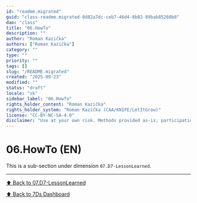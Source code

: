 ```yaml
---
id: "readme.migrated"
guid: "class-readme.migrated-0d82a7dc-ceb7-46d4-8b82-89bab85260b8"
dao: "class"
title: "06.HowTo"
description: ""
author: "Roman Kazička"
authors: ["Roman Kazička"]
category: ""
type: ""
priority: ""
tags: []
slug: "/README.migrated"
created: "2025-09-23"
modified: ""
status: "draft"
locale: "sk"
sidebar_label: "06.HowTo"
rights_holder_content: "Roman Kazička"
rights_holder_system: "Roman Kazička (CAA/KNIFE/LetItGrow)"
license: "CC-BY-NC-SA-4.0"
disclaimer: "Use at your own risk. Methods provided as-is; participation is voluntary and context-aware."
---
```

# 06.HowTo (EN)

This is a sub-section under dimension `07.D7-LessonLearned`.

---
[⬆ Back to 07.D7-LessonLearned](../index.md)

[⬆ Back to 7Ds Dashboard](../../index.md)
